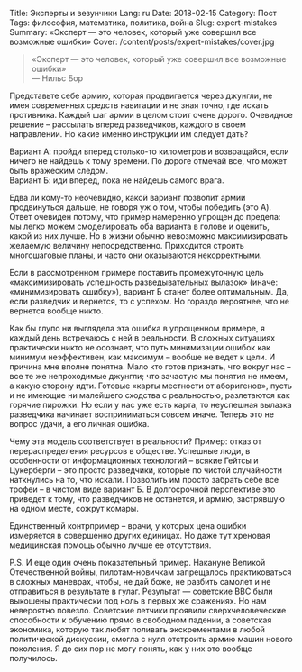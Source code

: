 Title: Эксперты и везунчики
Lang: ru
Date: 2018-02-15
Category: Пост
Tags: философия, математика, политика, война
Slug: expert-mistakes
Summary: «Эксперт — это человек, который уже совершил все возможные ошибки»
Cover: /content/posts/expert-mistakes/cover.jpg

> «Эксперт — это человек, который уже совершил все возможные ошибки»  
> — Нильс Бор

Представьте себе армию, которая продвигается через джунгли, не имея современных средств навигации и не зная точно, где искать противника. Каждый шаг армии в целом стоит очень дорого. Очевидное решение – рассылать вперед разведчиков, каждого в своем направлении. Но какие именно инструкции им следует дать? 

Вариант А: пройди вперед столько-то километров и возвращайся, если ничего не найдешь к тому времени. По дороге отмечай все, что может быть вражеским следом.   
Вариант Б: иди вперед, пока не найдешь самого врага. 

Едва ли кому-то неочевидно, какой вариант позволит армии продвинуться дальше, не говоря уж о том, чтобы победить (это А). Ответ очевиден потому, что пример намеренно упрощен до предела: мы легко можем смоделировать оба варианта в голове и оценить, какой из них лучше. Но в жизни обычно невозможно максимизировать желаемую величину непосредственно. Приходится строить многошаговые планы, и часто они оказываются некорректными. 

Если в рассмотренном примере поставить промежуточную цель «максимизировать успешность разведывательных вылазок» (иначе: «минимизировать ошибку»), вариант Б станет более оптимальным. Да, если разведчик и вернется, то с успехом. Но гораздо вероятнее, что не вернется вообще никто. 

Как бы глупо ни выглядела эта ошибка в упрощенном примере, я каждый день встречаюсь с ней в реальности. В сложных ситуациях практически никто не осознает, что путь минимизации ошибок как минимум неэффективен, как максимум – вообще не ведет к цели. И причина мне вполне понятна. Мало кто готов признать, что вокруг нас – все те же непроходимые джунгли; что зачастую мы понятия не имеем, а какую сторону идти. Готовые «карты местности от аборигенов», пусть и не имеющие ни малейшего сходства с реальностью, разлетаются как горячие пирожки. Но если у нас уже есть карта, то неуспешная вылазка разведчика начинает восприниматься совсем иначе. Теперь это не вопрос удачи, а его личная ошибка. 

Чему эта модель соответствует в реальности? Пример: отказ от перераспределения ресурсов в обществе. Успешные люди, в особенности от информационных технологий – всякие Гейтсы и Цукерберги – это просто разведчики, которые по чистой случайности наткнулись на то, что искали. Позволить им просто забрать себе все трофеи – в чистом виде вариант Б. В долгосрочной перспективе это приведет к тому, что разведчиков не останется, и армию, застрявшую на одном месте, сожрут комары.

Единственный контрпример – врачи, у которых цена ошибки измеряется в совершенно других единицах. Но даже тут хреновая медицинская помощь обычно лучше ее отсутствия.

P.S. И еще один очень показательный пример. Накануне Великой Отечественной войны, пилотам-новичкам запрещалось практиковаться в сложных маневрах, чтобы, не дай боже, не разбить самолет и не отправиться в результате в гулаг. Результат — советские ВВС были выкошены практически под ноль в первых же сражениях. Но нам невероятно повезло. Советские летчики проявили сверхчеловеческие способности к обучению прямо в свободном падении, а советская экономика, которую так любят поливать экскрементами в любой политической дискуссии, смогла с нуля отстроить армию машин нового поколения. Я до сих пор не могу понять, как у них это вообще получилось.